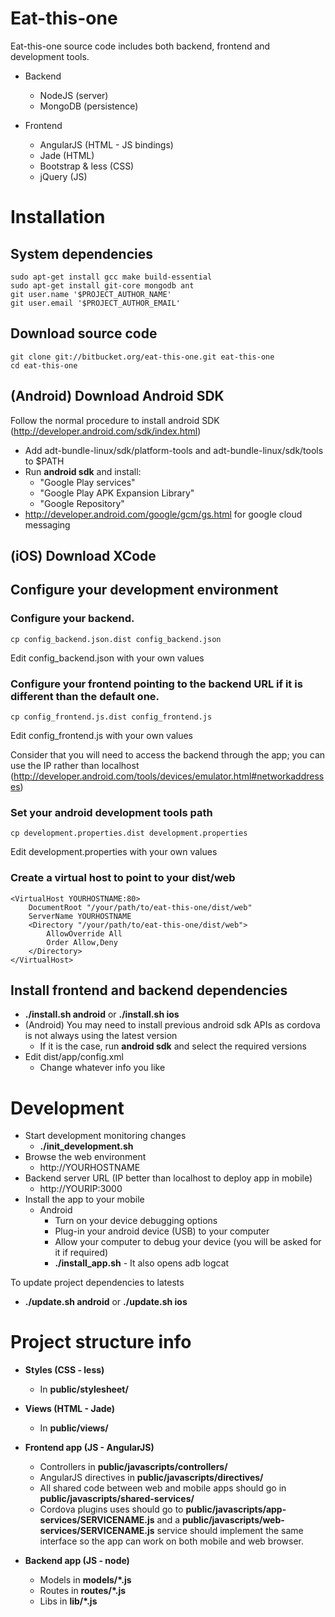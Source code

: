 # Eat-this-one
Eat-this-one source code includes both backend, frontend and development tools.

* Backend
    * NodeJS (server)
    * MongoDB (persistence)

* Frontend
    * AngularJS (HTML - JS bindings)
    * Jade (HTML)
    * Bootstrap & less (CSS)
    * jQuery (JS)

# Installation

## System dependencies
    sudo apt-get install gcc make build-essential
    sudo apt-get install git-core mongodb ant
    git user.name '$PROJECT_AUTHOR_NAME'
    git user.email '$PROJECT_AUTHOR_EMAIL'

## Download source code
    git clone git://bitbucket.org/eat-this-one.git eat-this-one
    cd eat-this-one

## (Android) Download Android SDK

Follow the normal procedure to install android SDK (http://developer.android.com/sdk/index.html)

* Add adt-bundle-linux/sdk/platform-tools and adt-bundle-linux/sdk/tools to $PATH
* Run **android sdk** and install:
    * "Google Play services"
    * "Google Play APK Expansion Library"
    * "Google Repository"
* http://developer.android.com/google/gcm/gs.html for google cloud messaging

## (iOS) Download XCode

## Configure your development environment

### Configure your backend.
    cp config_backend.json.dist config_backend.json

Edit config_backend.json with your own values

### Configure your frontend pointing to the backend URL if it is different than the default one.
    cp config_frontend.js.dist config_frontend.js

Edit config_frontend.js with your own values

Consider that you will need to access the backend through the app; you can use the IP rather than localhost (http://developer.android.com/tools/devices/emulator.html#networkaddresses)

### Set your android development tools path
    cp development.properties.dist development.properties

Edit development.properties with your own values

### Create a virtual host to point to your dist/web
    <VirtualHost YOURHOSTNAME:80>
        DocumentRoot "/your/path/to/eat-this-one/dist/web"
        ServerName YOURHOSTNAME
        <Directory "/your/path/to/eat-this-one/dist/web">
            AllowOverride All
            Order Allow,Deny
        </Directory>
    </VirtualHost>

## Install frontend and backend dependencies
* **./install.sh android** or **./install.sh ios**
* (Android) You may need to install previous android sdk APIs as cordova is not always using the latest version
    * If it is the case, run **android sdk** and select the required versions
* Edit dist/app/config.xml
    * Change whatever info you like

# Development

* Start development monitoring changes
    * **./init_development.sh**
* Browse the web environment
    * http://YOURHOSTNAME
* Backend server URL (IP better than localhost to deploy app in mobile)
    * http://YOURIP:3000
* Install the app to your mobile
    * Android
        * Turn on your device debugging options
        * Plug-in your android device (USB) to your computer
        * Allow your computer to debug your device (you will be asked for it if required)
        * **./install_app.sh** - It also opens adb logcat

To update project dependencies to latests
* **./update.sh android** or **./update.sh ios**

# Project structure info

* **Styles (CSS - less)**
    * In **public/stylesheet/**

* **Views (HTML - Jade)**
    * In **public/views/**

* **Frontend app (JS - AngularJS)**
    * Controllers in **public/javascripts/controllers/**
    * AngularJS directives in **public/javascripts/directives/**
    * All shared code between web and mobile apps should go in **public/javascripts/shared-services/**
    * Cordova plugins uses should go to **public/javascripts/app-services/SERVICENAME.js** and a **public/javascripts/web-services/SERVICENAME.js** service should implement the same interface so the app can work on both mobile and web browser.

* **Backend app (JS - node)**
    * Models in **models/*.js**
    * Routes in **routes/*.js**
    * Libs in **lib/*.js**
